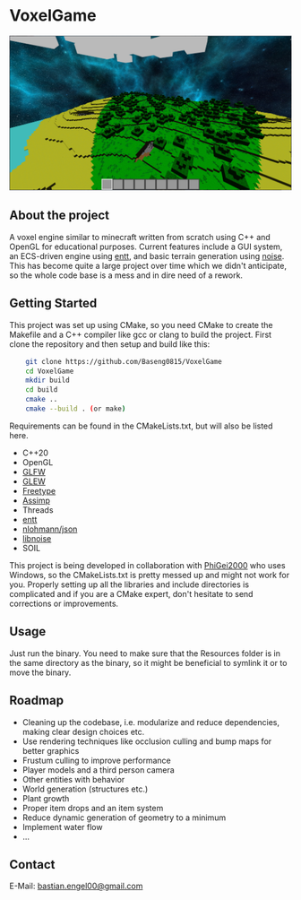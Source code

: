 # VoxelGame

![Terrain](https://github.com/Baseng0815/VoxelGame/blob/master/docs/background.jpg)

## About the project
A voxel engine similar to minecraft written from scratch using C++ and OpenGL for educational purposes.
Current features include a GUI system, an ECS-driven engine using [entt](https://github.com/skypjack/entt),
and basic terrain generation using [noise](http://libnoise.sourceforge.net/). This has become quite a large project
over time which we didn't anticipate, so the whole code base is a mess and in dire need of a rework.

## Getting Started
This project was set up using CMake, so you need CMake to create the Makefile and a C++ compiler like gcc or clang to build the project.
First clone the repository and then setup and build like this:
```sh
    git clone https://github.com/Baseng0815/VoxelGame
    cd VoxelGame
    mkdir build
    cd build
    cmake ..
    cmake --build . (or make)
```

Requirements can be found in the CMakeLists.txt, but will also be listed here.
* C++20
* OpenGL
* [GLFW](https://www.glfw.org/)
* [GLEW](http://glew.sourceforge.net/)
* [Freetype](https://www.freetype.org/)
* [Assimp](https://github.com/assimp/assimp)
* Threads
* [entt](https://github.com/skypjack/entt)
* [nlohmann/json](https://github.com/nlohmann/json)
* [libnoise](http://libnoise.sourceforge.net/)
* SOIL

This project is being developed in collaboration with [PhiGei2000](https://github.com/PhiGei2000) who uses Windows, so the CMakeLists.txt
is pretty messed up and might not work for you. Properly setting up all the libraries and include directories is complicated and if you are
a CMake expert, don't hesitate to send corrections or improvements.

## Usage
Just run the binary. You need to make sure that the Resources folder is in the same directory as the binary, so it might be
beneficial to symlink it or to move the binary.

## Roadmap
* Cleaning up the codebase, i.e. modularize and reduce dependencies, making clear design choices etc.
* Use rendering techniques like occlusion culling and bump maps for better graphics
* Frustum culling to improve performance
* Player models and a third person camera
* Other entities with behavior
* World generation (structures etc.)
* Plant growth
* Proper item drops and an item system
* Reduce dynamic generation of geometry to a minimum
* Implement water flow
* ...

## Contact
E-Mail: [bastian.engel00@gmail.com](mailto:bastian.engel00@gmail.com)
